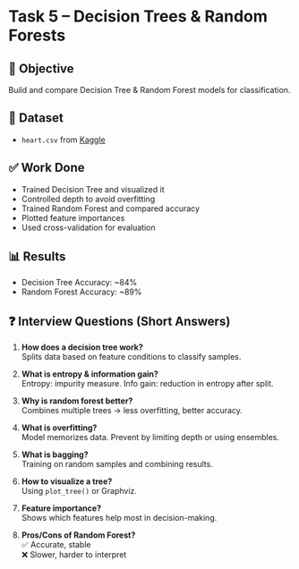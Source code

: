 # Task 5 – Decision Trees & Random Forests

## 🎯 Objective
Build and compare Decision Tree & Random Forest models for classification.

## 📁 Dataset
- `heart.csv` from [Kaggle](https://www.kaggle.com/datasets/johnsmith88/heart-disease-dataset)

## ✅ Work Done
- Trained Decision Tree and visualized it
- Controlled depth to avoid overfitting
- Trained Random Forest and compared accuracy
- Plotted feature importances
- Used cross-validation for evaluation

## 📊 Results
- Decision Tree Accuracy: ~84%
- Random Forest Accuracy: ~89%

## ❓ Interview Questions (Short Answers)

1. **How does a decision tree work?**  
   Splits data based on feature conditions to classify samples.

2. **What is entropy & information gain?**  
   Entropy: impurity measure. Info gain: reduction in entropy after split.

3. **Why is random forest better?**  
   Combines multiple trees → less overfitting, better accuracy.

4. **What is overfitting?**  
   Model memorizes data. Prevent by limiting depth or using ensembles.

5. **What is bagging?**  
   Training on random samples and combining results.

6. **How to visualize a tree?**  
   Using `plot_tree()` or Graphviz.

7. **Feature importance?**  
   Shows which features help most in decision-making.

8. **Pros/Cons of Random Forest?**  
   ✅ Accurate, stable  
   ❌ Slower, harder to interpret

